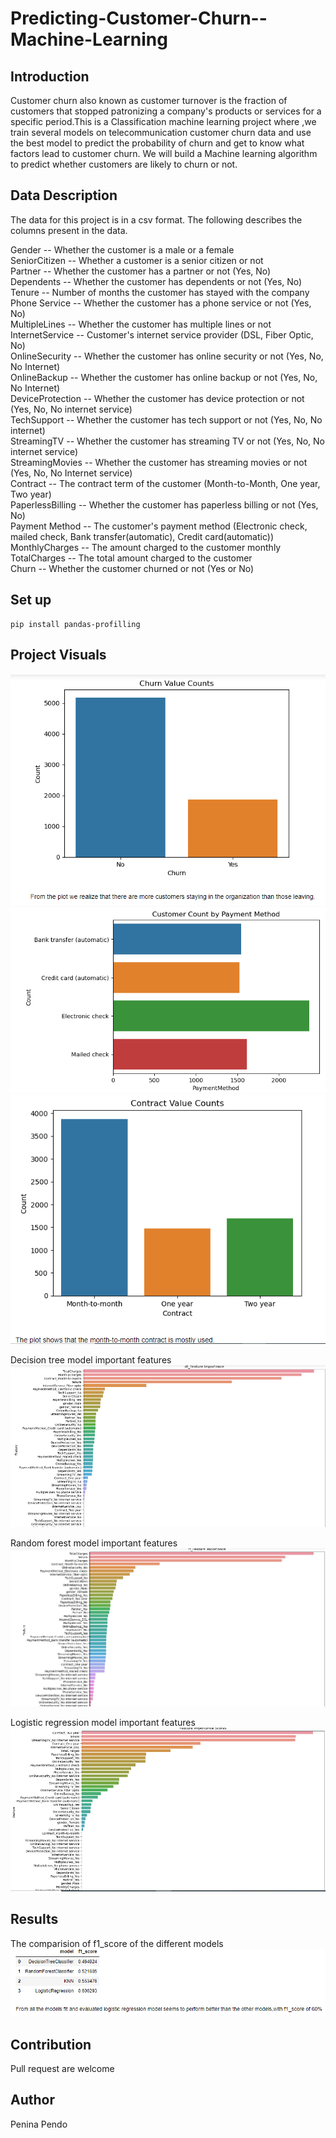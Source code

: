 # Predicting-Customer-Churn--Machine-Learning

## Introduction
Customer churn also known as customer turnover is the fraction of customers that stopped patronizing a company's products or services for a specific period.This is a Classification machine learning project where ,we train several models on telecommunication customer churn data and use the best model to predict the probability of churn and get to know what factors lead to customer churn.
We will build a Machine learning algorithm to predict whether customers are likely to churn or not.

## Data Description
The data for this project is in a csv format. The following describes the columns present in the data.

Gender -- Whether the customer is a male or a female\
SeniorCitizen -- Whether a customer is a senior citizen or not\
Partner -- Whether the customer has a partner or not (Yes, No)\
Dependents -- Whether the customer has dependents or not (Yes, No)\
Tenure -- Number of months the customer has stayed with the company\
Phone Service -- Whether the customer has a phone service or not (Yes, No)\
MultipleLines -- Whether the customer has multiple lines or not\
InternetService -- Customer's internet service provider (DSL, Fiber Optic, No)\
OnlineSecurity -- Whether the customer has online security or not (Yes, No, No Internet)\
OnlineBackup -- Whether the customer has online backup or not (Yes, No, No Internet)\
DeviceProtection -- Whether the customer has device protection or not (Yes, No, No internet service)\
TechSupport -- Whether the customer has tech support or not (Yes, No, No internet)\
StreamingTV -- Whether the customer has streaming TV or not (Yes, No, No internet service)\
StreamingMovies -- Whether the customer has streaming movies or not (Yes, No, No Internet service)\
Contract -- The contract term of the customer (Month-to-Month, One year, Two year)\
PaperlessBilling -- Whether the customer has paperless billing or not (Yes, No)\
Payment Method -- The customer's payment method (Electronic check, mailed check, Bank transfer(automatic), Credit card(automatic))\
MonthlyCharges -- The amount charged to the customer monthly\
TotalCharges -- The total amount charged to the customer\
Churn -- Whether the customer churned or not (Yes or No)
 

 ## Set up
 ```
 pip install pandas-profilling
 ```

 ## Project Visuals
 ![lp3_1](./visuals/lp3_1.png)
 ![lp3_2](./visuals/lp3_2.png)
 ![lp3_3](./visuals/lp3_3.png)
 
 Decision tree model important features\
 ![lp3_4](./visuals/lp3_4.png)

Random forest model important features\
 ![lp3_5](./visuals/lp3_5.png)

Logistic regression model important features\
 ![lp3_6](./visuals/lp3_6.png)
 

## Results
The comparision of f1_score of the different models\
![lp3_7](./visuals/lp3_7.png)


## Contribution 
Pull request are welcome

## Author
Penina Pendo


